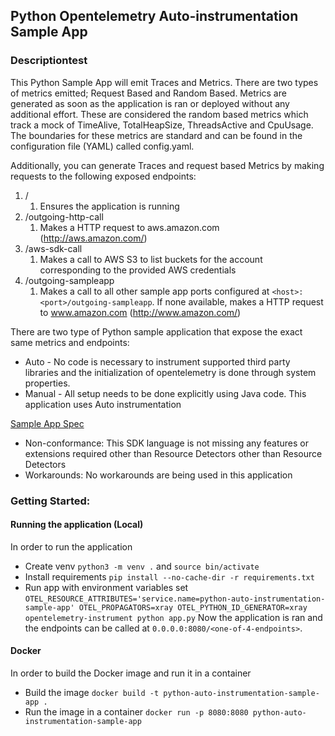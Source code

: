## Python Opentelemetry Auto-instrumentation Sample App

### Descriptiontest

This Python Sample App will emit Traces and Metrics. There are two types of metrics emitted;
Request Based and Random Based.
Metrics are generated as soon as the application is ran or deployed without any additional effort. These are considered the random based metrics which track a mock of TimeAlive, TotalHeapSize, ThreadsActive and CpuUsage. The boundaries for these metrics are standard and can be found in the configuration file (YAML) called config.yaml.

Additionally, you can generate Traces and request based Metrics by making requests to the following exposed endpoints:

1. /
    1. Ensures the application is running
2. /outgoing-http-call
    1. Makes a HTTP request to aws.amazon.com (http://aws.amazon.com/)
3. /aws-sdk-call
    1. Makes a call to AWS S3 to list buckets for the account corresponding to the provided AWS credentials
4. /outgoing-sampleapp
    1. Makes a call to all other sample app ports configured at `<host>:<port>/outgoing-sampleapp`. If none available, makes a HTTP request to www.amazon.com (http://www.amazon.com/)

There are two type of Python sample application that expose the exact same metrics and endpoints:

* Auto - No code is necessary to instrument supported third party libraries and the initialization of opentelemetry is done through system properties.
* Manual - All setup needs to be done explicitly using Java code.
This application uses Auto instrumentation

[Sample App Spec](../SampleAppSpec.md)

* Non-conformance: This SDK language is not missing any features or extensions required other than Resource Detectors other than Resource Detectors
* Workarounds: No workarounds are being used in this application

### Getting Started:

#### Running the application (Local)

In order to run the application

- Create venv
`python3 -m venv .` and
`source bin/activate`
- Install requirements
`pip install --no-cache-dir -r requirements.txt`
- Run app with environment variables set
`OTEL_RESOURCE_ATTRIBUTES='service.name=python-auto-instrumentation-sample-app' OTEL_PROPAGATORS=xray OTEL_PYTHON_ID_GENERATOR=xray opentelemetry-instrument python app.py`
Now the application is ran and the endpoints can be called at `0.0.0.0:8080/<one-of-4-endpoints>`.

#### Docker

In order to build the Docker image and run it in a container

- Build the image
`docker build -t python-auto-instrumentation-sample-app .`
- Run the image in a container
`docker run -p 8080:8080 python-auto-instrumentation-sample-app`

